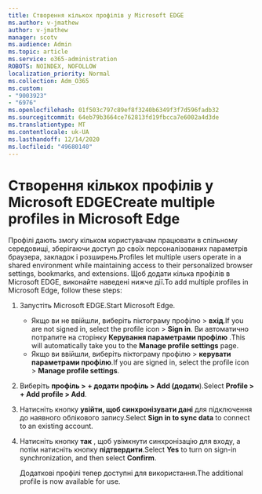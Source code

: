 ```yaml
---
title: Створення кількох профілів у Microsoft EDGE
ms.author: v-jmathew
author: v-jmathew
manager: scotv
ms.audience: Admin
ms.topic: article
ms.service: o365-administration
ROBOTS: NOINDEX, NOFOLLOW
localization_priority: Normal
ms.collection: Adm_O365
ms.custom:
- "9003923"
- "6976"
ms.openlocfilehash: 01f503c797c89ef8f3240b6349f3f7d596fadb32
ms.sourcegitcommit: 64eb79b3664ce762813fd19fbcca7e6002a4d3de
ms.translationtype: MT
ms.contentlocale: uk-UA
ms.lasthandoff: 12/14/2020
ms.locfileid: "49680140"
---
```

# <a name="create-multiple-profiles-in-microsoft-edge"></a><span data-ttu-id="16913-102">Створення кількох профілів у Microsoft EDGE</span><span class="sxs-lookup"><span data-stu-id="16913-102">Create multiple profiles in Microsoft Edge</span></span>

<span data-ttu-id="16913-103">Профілі дають змогу кільком користувачам працювати в спільному середовищі, зберігаючи доступ до своїх персоналізованих параметрів браузера, закладок і розширень.</span><span class="sxs-lookup"><span data-stu-id="16913-103">Profiles let multiple users operate in a shared environment while maintaining access to their personalized browser settings, bookmarks, and extensions.</span></span> <span data-ttu-id="16913-104">Щоб додати кілька профілів в Microsoft EDGE, виконайте наведені нижче дії.</span><span class="sxs-lookup"><span data-stu-id="16913-104">To add multiple profiles in Microsoft Edge, follow these steps:</span></span>

1. <span data-ttu-id="16913-105">Запустіть Microsoft EDGE.</span><span class="sxs-lookup"><span data-stu-id="16913-105">Start Microsoft Edge.</span></span>
    - <span data-ttu-id="16913-106">Якщо ви не ввійшли, виберіть піктограму профілю > **вхід**.</span><span class="sxs-lookup"><span data-stu-id="16913-106">If you are not signed in, select the profile icon > **Sign in**.</span></span> <span data-ttu-id="16913-107">Ви автоматично потрапите на сторінку **Керування параметрами профілю** .</span><span class="sxs-lookup"><span data-stu-id="16913-107">This will automatically take you to the **Manage profile settings** page.</span></span>
    - <span data-ttu-id="16913-108">Якщо ви ввійшли, виберіть піктограму профілю > **керувати параметрами профілю**.</span><span class="sxs-lookup"><span data-stu-id="16913-108">If you are signed in, select the profile icon > **Manage profile settings**.</span></span>
2. <span data-ttu-id="16913-109">Виберіть **профіль > + додати профіль > Add (додати**).</span><span class="sxs-lookup"><span data-stu-id="16913-109">Select **Profile > + Add profile > Add**.</span></span>
3. <span data-ttu-id="16913-110">Натисніть кнопку **увійти, щоб синхронізувати дані** для підключення до наявного облікового запису.</span><span class="sxs-lookup"><span data-stu-id="16913-110">Select **Sign in to sync data** to connect to an existing account.</span></span>
4. <span data-ttu-id="16913-111">Натисніть кнопку **так** , щоб увімкнути синхронізацію для входу, а потім натисніть кнопку **підтвердити**.</span><span class="sxs-lookup"><span data-stu-id="16913-111">Select **Yes** to turn on sign-in synchronization, and then select **Confirm**.</span></span>

    <span data-ttu-id="16913-112">Додаткові профілі тепер доступні для використання.</span><span class="sxs-lookup"><span data-stu-id="16913-112">The additional profile is now available for use.</span></span>

